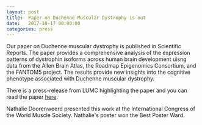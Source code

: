 ```yaml
---
layout: post
title:  Paper on Duchenne Muscular Dystrophy is out
date:   2017-10-17 00:00:00
categories: press
---
```

Our paper on Duchenne muscular dystrophy is published in Scientific Reports. The paper provides a comprehensive analysis of the expression  patterns of dystrophin isoforms across human brain development uisng data from the Allen Brain Atlas, the Roadmap Epigenomics Consortium, and the FANTOM5 project. The results provide new insights into the cognitive phenotype associated with Duchenne muscular dystrophy.  

There is a press-release from LUMC highlighting the paper and you can read the paper [here](https://www.nature.com/articles/s41598-017-12981-5).

Nathalie Doorenweerd presented this work at the  International Congress of the World Muscle Society. Nathalie's poster won the Best Poster Ward.
